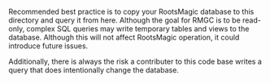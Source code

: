 Recommended best practice is to copy your RootsMagic database to this directory and query it from here.  Although the goal for RMGC is to be read-only, complex SQL queries may write temporary tables and views to the database. Although this will not affect RootsMagic operation, it could introduce future issues.

Additionally, there is always the risk a contributer to this code base writes a query that does intentionally change the database.
